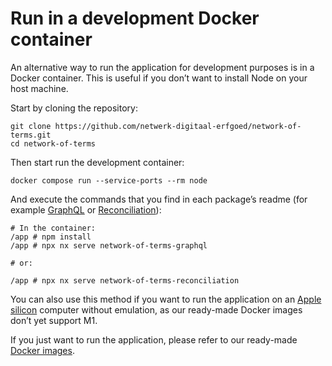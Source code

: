 # Run in a development Docker container

An alternative way to run the application for development purposes is in a Docker container. This is useful if you don’t
want to install Node on your host machine.

Start by cloning the repository:

    git clone https://github.com/netwerk-digitaal-erfgoed/network-of-terms.git
    cd network-of-terms

Then start run the development container:

    docker compose run --service-ports --rm node

And execute the commands that you find in each package’s readme (for example
[GraphQL](../packages/network-of-terms-graphql/) or [Reconciliation](../packages/network-of-terms-reconciliation)):

    # In the container:
    /app # npm install
    /app # npx nx serve network-of-terms-graphql

    # or:

    /app # npx nx serve network-of-terms-reconciliation

You can also use this method if you want to run the application on an
[Apple silicon](https://support.apple.com/en-gb/HT211814) computer without emulation, as our ready-made Docker images
don’t yet support M1.

If you just want to run the application, please refer to our ready-made
[Docker images](https://github.com/orgs/netwerk-digitaal-erfgoed/packages?repo_name=network-of-terms).
